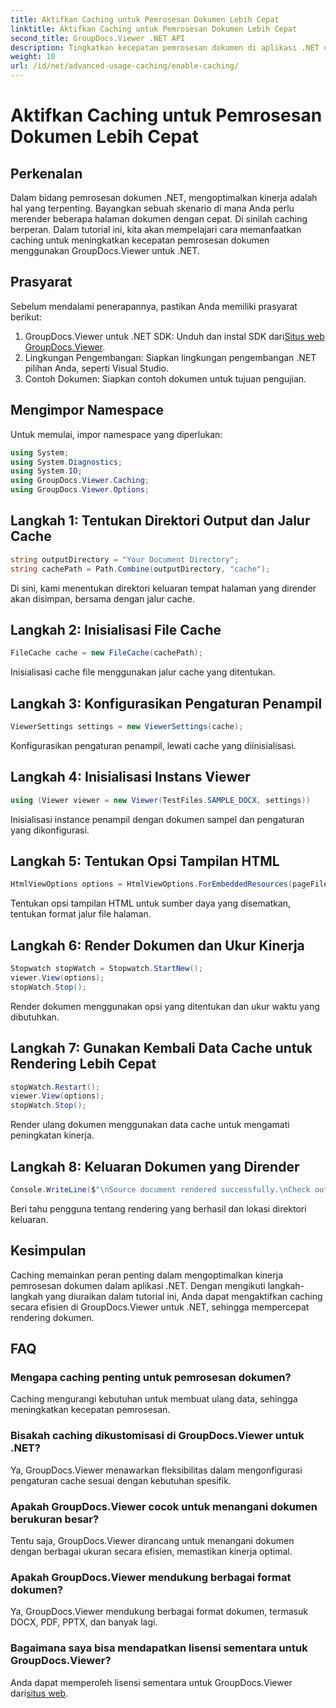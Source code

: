 ```yaml
---
title: Aktifkan Caching untuk Pemrosesan Dokumen Lebih Cepat
linktitle: Aktifkan Caching untuk Pemrosesan Dokumen Lebih Cepat
second_title: GroupDocs.Viewer .NET API
description: Tingkatkan kecepatan pemrosesan dokumen di aplikasi .NET dengan GroupDocs.Viewer dengan memanfaatkan caching. Optimalkan kinerja dengan mudah.
weight: 10
url: /id/net/advanced-usage-caching/enable-caching/
---
```


# Aktifkan Caching untuk Pemrosesan Dokumen Lebih Cepat

## Perkenalan
Dalam bidang pemrosesan dokumen .NET, mengoptimalkan kinerja adalah hal yang terpenting. Bayangkan sebuah skenario di mana Anda perlu merender beberapa halaman dokumen dengan cepat. Di sinilah caching berperan. Dalam tutorial ini, kita akan mempelajari cara memanfaatkan caching untuk meningkatkan kecepatan pemrosesan dokumen menggunakan GroupDocs.Viewer untuk .NET.
## Prasyarat
Sebelum mendalami penerapannya, pastikan Anda memiliki prasyarat berikut:
1.  GroupDocs.Viewer untuk .NET SDK: Unduh dan instal SDK dari[Situs web GroupDocs.Viewer](https://releases.groupdocs.com/viewer/net/).
2. Lingkungan Pengembangan: Siapkan lingkungan pengembangan .NET pilihan Anda, seperti Visual Studio.
3. Contoh Dokumen: Siapkan contoh dokumen untuk tujuan pengujian.

## Mengimpor Namespace
Untuk memulai, impor namespace yang diperlukan:
```csharp
using System;
using System.Diagnostics;
using System.IO;
using GroupDocs.Viewer.Caching;
using GroupDocs.Viewer.Options;
```

## Langkah 1: Tentukan Direktori Output dan Jalur Cache
```csharp
string outputDirectory = "Your Document Directory";
string cachePath = Path.Combine(outputDirectory, "cache");
```
Di sini, kami menentukan direktori keluaran tempat halaman yang dirender akan disimpan, bersama dengan jalur cache.
## Langkah 2: Inisialisasi File Cache
```csharp
FileCache cache = new FileCache(cachePath);
```
Inisialisasi cache file menggunakan jalur cache yang ditentukan.
## Langkah 3: Konfigurasikan Pengaturan Penampil
```csharp
ViewerSettings settings = new ViewerSettings(cache);
```
Konfigurasikan pengaturan penampil, lewati cache yang diinisialisasi.
## Langkah 4: Inisialisasi Instans Viewer
```csharp
using (Viewer viewer = new Viewer(TestFiles.SAMPLE_DOCX, settings))
```
Inisialisasi instance penampil dengan dokumen sampel dan pengaturan yang dikonfigurasi.
## Langkah 5: Tentukan Opsi Tampilan HTML
```csharp
HtmlViewOptions options = HtmlViewOptions.ForEmbeddedResources(pageFilePathFormat);
```
Tentukan opsi tampilan HTML untuk sumber daya yang disematkan, tentukan format jalur file halaman.
## Langkah 6: Render Dokumen dan Ukur Kinerja
```csharp
Stopwatch stopWatch = Stopwatch.StartNew();
viewer.View(options);
stopWatch.Stop();
```
Render dokumen menggunakan opsi yang ditentukan dan ukur waktu yang dibutuhkan.
## Langkah 7: Gunakan Kembali Data Cache untuk Rendering Lebih Cepat
```csharp
stopWatch.Restart();
viewer.View(options);
stopWatch.Stop();
```
Render ulang dokumen menggunakan data cache untuk mengamati peningkatan kinerja.
## Langkah 8: Keluaran Dokumen yang Dirender
```csharp
Console.WriteLine($"\nSource document rendered successfully.\nCheck output in {outputDirectory}.");
```
Beri tahu pengguna tentang rendering yang berhasil dan lokasi direktori keluaran.

## Kesimpulan
Caching memainkan peran penting dalam mengoptimalkan kinerja pemrosesan dokumen dalam aplikasi .NET. Dengan mengikuti langkah-langkah yang diuraikan dalam tutorial ini, Anda dapat mengaktifkan caching secara efisien di GroupDocs.Viewer untuk .NET, sehingga mempercepat rendering dokumen.
## FAQ
### Mengapa caching penting untuk pemrosesan dokumen?
Caching mengurangi kebutuhan untuk membuat ulang data, sehingga meningkatkan kecepatan pemrosesan.
### Bisakah caching dikustomisasi di GroupDocs.Viewer untuk .NET?
Ya, GroupDocs.Viewer menawarkan fleksibilitas dalam mengonfigurasi pengaturan cache sesuai dengan kebutuhan spesifik.
### Apakah GroupDocs.Viewer cocok untuk menangani dokumen berukuran besar?
Tentu saja, GroupDocs.Viewer dirancang untuk menangani dokumen dengan berbagai ukuran secara efisien, memastikan kinerja optimal.
### Apakah GroupDocs.Viewer mendukung berbagai format dokumen?
Ya, GroupDocs.Viewer mendukung berbagai format dokumen, termasuk DOCX, PDF, PPTX, dan banyak lagi.
### Bagaimana saya bisa mendapatkan lisensi sementara untuk GroupDocs.Viewer?
 Anda dapat memperoleh lisensi sementara untuk GroupDocs.Viewer dari[situs web](https://purchase.groupdocs.com/temporary-license/).